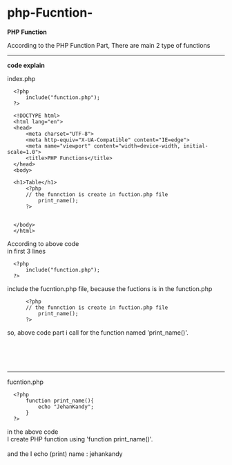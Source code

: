 # php-Fucntion-
<b>PHP Function</b> 

According to the PHP Function Part, There are main 2 type of functions
<br>





*****************************************

<b>code explain</b>

index.php


      <?php
          include("function.php");
      ?>

      <!DOCTYPE html>
      <html lang="en">
      <head>
          <meta charset="UTF-8">
          <meta http-equiv="X-UA-Compatible" content="IE=edge">
          <meta name="viewport" content="width=device-width, initial-scale=1.0">
          <title>PHP Functions</title>
      </head>
      <body>

      <h1>Table</h1>
          <?php
          // the funnction is create in fuction.php file
              print_name();
          ?>


      </body>
      </html>

According to above code
<br>
in first 3 lines

      <?php
          include("function.php");
      ?>
      
include the fucntion.php file, because the fuctions is in the function.php<br>

          <?php
          // the funnction is create in fuction.php file
              print_name();
          ?>
          
so, above code part i call for the function named 'print_name()'. <br>
<br><br><br><br>


*************************



fucntion.php


      <?php
          function print_name(){
              echo "JehanKandy";
          }
      ?>
      
      
in the above code<br>
I create PHP function using 'function print_name()'.<br>
<br>
and the I echo (print) name : jehankandy



